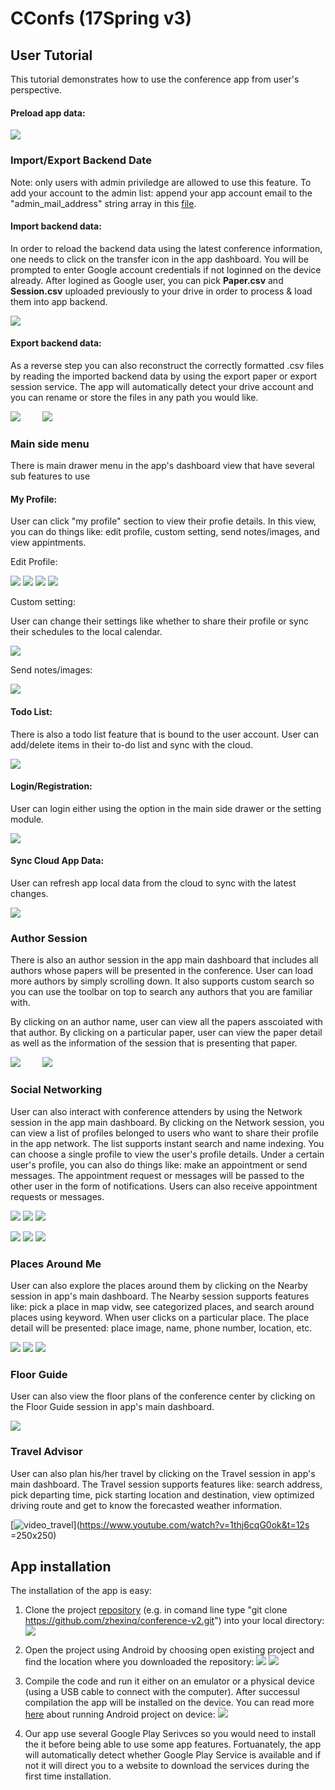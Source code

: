 # CConfs (17Spring v3)

## User Tutorial

This tutorial demonstrates how to use the conference app from user's perspective.

#### Preload app data:

![](http://i.giphy.com/26xByDi4A7aPyzl8k.gif) 

### Import/Export Backend Date

Note: only users with admin priviledge are allowed to use this feature. To add your account to the admin list: append your app account email to the "admin_mail_address" string array in this [file](https://github.com/zhexinq/conference/blob/master/app/src/main/res/values/strings.xml).

#### Import backend data: 

In order to reload the backend data using the latest conference information, one needs to click on the transfer icon in the app dashboard. You will be prompted to enter Google account credentials if not loginned on the device already. After logined as Google user, you can pick __Paper.csv__ and __Session.csv__ uploaded previously to your drive in order to process & load them into app backend.

![](http://i.giphy.com/26xBGAOiE92Em2Gt2.gif)

#### Export backend data: 

As a reverse step you can also reconstruct the correctly formatted .csv files by reading the imported backend data by using the export paper or export session service. The app will automatically detect your drive account and you can rename or store the files in any path you would like.

![](http://i.giphy.com/26xBATAqWxWqVqi0U.gif) &nbsp;&nbsp;&nbsp;&nbsp;&nbsp;&nbsp;&nbsp; ![](http://i.giphy.com/l3q2GLdI8LLeAsrIc.gif)

### Main side menu

There is main drawer menu in the app's dashboard view that have several sub features to use

#### My Profile: 

User can click "my profile" section to view their profie details. In this view, you can do things like: edit profile, custom setting, send notes/images, and view appintments.

Edit Profile:

![](http://i.giphy.com/l3q2BtRV4erZJ7Oes.gif) ![](http://i.giphy.com/26xBwjH1E6vBdUoXC.gif) ![](http://i.giphy.com/l3q2zLpofAGXatB6w.gif) ![](http://i.giphy.com/l3q2UhfRXqgr3HG3C.gif)

Custom setting: 

User can change their settings like whether to share their profile or sync their schedules to the local calendar.

![](http://i.giphy.com/26xBETRwhXTnr07bG.gif)

Send notes/images:

![](http://i.giphy.com/26xBHs925iMLfd8Gc.gif)

#### Todo List:

There is also a todo list feature that is bound to the user account. User can add/delete items in their to-do list and sync with the cloud.

![](http://i.giphy.com/26xBzw2v0AVZFI7te.gif)

#### Login/Registration:

User can login either using the option in the main side drawer or the setting module.

![](http://i.giphy.com/l3q2OlpGVrWkL5pKM.gif)

#### Sync Cloud App Data:

User can refresh app local data from the cloud to sync with the latest changes.

![](http://i.giphy.com/l3q2EnJGmlNApkKBy.gif)

### Author Session

There is also an author session in the app main dashboard that includes all authors whose papers will be presented in the conference. User can load more authors by simply scrolling down. It also supports custom search so you can use the toolbar on top to search any authors that you are familiar with.

By clicking on an author name, user can view all the papers asscoiated with that author. By clicking on a particular paper, user can view the paper detail as well as the information of the session that is presenting that paper.

![](http://i.giphy.com/26xBOeoeuQJGjrXIk.gif) &nbsp;&nbsp;&nbsp;&nbsp;&nbsp;&nbsp;&nbsp; ![](http://i.giphy.com/l3q2sBRbnkohQVAxq.gif)

### Social Networking

User can also interact with conference attenders by using the Network session in the app main dashboard. By clicking on the Network session, you can view a list of profiles belonged to users who want to share their profile in the app network. The list supports instant search and name indexing. You can choose a single profile to view the user's profile details. Under a certain user's profile, you can also do things like: make an appointment or send messages. The appointment request or messages will be passed to the other user in the form of notifications. Users can also receive appointment requests or messages.

![](http://i.giphy.com/26xBFgzhKCIvoTRdu.gif) ![](http://i.giphy.com/26xBL8xFrVyrhR2Vy.gif) ![](http://i.giphy.com/26xBJygf38qd6LcoU.gif) 

![](http://i.giphy.com/l3q2UsYm9yCX1E6Ry.gif) ![](http://i.giphy.com/l3q2sdmXLSejuq2w8.gif) ![](http://i.giphy.com/26xBKCZPvvGHku0JG.gif)

### Places Around Me

User can also explore the places around them by clicking on the Nearby session in app's main dashboard. The Nearby session supports features like: pick a place in map vidw, see categorized places, and search around places using keyword. When user clicks on a particular place. The place detail will be presented: place image, name, phone number, location, etc.

![](http://i.giphy.com/26xBSCNcNwwl1KdEs.gif) ![](http://i.giphy.com/l3q2L2ppFHeRevN3W.gif) ![](http://i.giphy.com/l3q2E28NgGNg0pZYc.gif)

### Floor Guide
User can also view the floor plans of the conference center by clicking on the Floor Guide session in app's main dashboard. 

![](https://media.giphy.com/media/wrBly0exjkrHW/giphy.gif)

### Travel Advisor
User can also plan his/her travel by clicking on the Travel session in app's main dashboard. The Travel session supports features like: search address, pick departing time, pick starting location and destination, view optimized driving route and get to know the forecasted weather information. 

[![video_travel](https://s3.amazonaws.com/jennyliu/Screen+Shot+2017-05-05+at+17.57.19.png)](https://www.youtube.com/watch?v=1thj6cqG0ok&t=12s =250x250)
## App installation

The installation of the app is easy:

1. Clone the project [repository](https://github.com/zhexinq/conference-v2) (e.g. in comand line type "git clone https://github.com/zhexinq/conference-v2.git") into your local directory: ![](https://s24.postimg.org/fewlmngyd/checkout_project.jpg)

2. Open the project using Android by choosing open existing project and find the location where you downloaded the repository: ![](https://s30.postimg.org/ak5il1wpd/open_project.jpg) ![](https://s30.postimg.org/ligs38lap/open_project_2.jpg)

3. Compile the code and run it either on an emulator or a physical device (using a USB cable to connect with the computer). After successul compilation the app will be installed on the device. You can read more [here](https://developer.android.com/training/basics/firstapp/running-app.html) about running Android project on device: ![](https://s29.postimg.org/jtbeu0mjb/compile_and_run.jpg)

4. Our app use several Google Play Serivces so you would need to install the it before being able to use some app features. Fortuanately, the app will automatically detect whether Google Play Service is available and if not it will direct you to a website to download the services during the first time installation.









